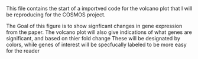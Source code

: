 This file contains the start of a importved code for the volcano plot that I will be reproducing for the COSMOS project. 

The Goal of this figure is to show signficant changes in gene expression from the paper. The volcano plot will also give indications of what genes are significant, and based on thier fold change 
These will be designated by colors, while genes of interest will be specfucally labeled to be more easy for the reader

